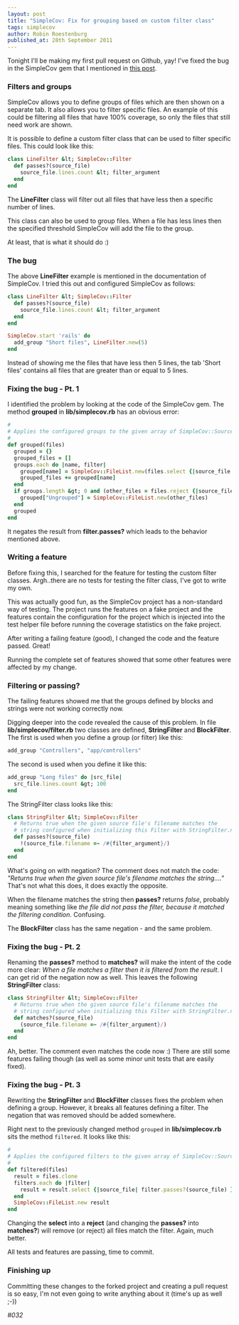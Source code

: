 ```yaml
---
layout: post
title: "SimpleCov: Fix for grouping based on custom filter class"
tags: simplecov
author: Robin Roestenburg
published_at: 28th September 2011
---
```


Tonight I'll be making my first pull request on Github, yay! I've fixed the bug in the SimpleCov gem that I mentioned in [this post](http://www.tamingthemindmonkey.com/ruby-code-coverage-using-simplecov).

### Filters and groups
SimpleCov allows you to define groups of files which are then shown on a separate tab. It also allows you to filter specific files. An example of this could be filtering all files that have 100% coverage, so only the files that still need work are shown.

It is possible to define a custom filter class that can be used to filter specific files. This could look like this:

~~~ ruby
class LineFilter &lt; SimpleCov::Filter
  def passes?(source_file)
    source_file.lines.count &lt; filter_argument
  end
end
~~~

The **LineFilter** class will filter out all files that have less then a specific number of lines.

This class can also be used to group files. When a file has less lines then the specified threshold SimpleCov will add the file to the group.

At least, that is what it should do :)

### The bug
The above **LineFilter** example is mentioned in the documentation of SimpleCov. I tried this out and configured SimpleCov as follows:

~~~ ruby
class LineFilter &lt; SimpleCov::Filter
  def passes?(source_file)
    source_file.lines.count &lt; filter_argument
  end
end

SimpleCov.start 'rails' do
  add_group "Short files", LineFilter.new(5)
end
~~~

Instead of showing me the files that have less then 5 lines, the tab 'Short files' contains all files that are greater than or equal to 5 lines.

### Fixing the bug - Pt. 1
I identified the problem by looking at the code of the SimpleCov gem. The  method **grouped** in **lib/simplecov.rb** has an obvious error:

~~~ ruby
#
# Applies the configured groups to the given array of SimpleCov::SourceFile items
#
def grouped(files)
  grouped = {}
  grouped_files = []
  groups.each do |name, filter|
    grouped[name] = SimpleCov::FileList.new(files.select {|source_file| !filter.passes?(source_file)})
    grouped_files += grouped[name]
  end
  if groups.length &gt; 0 and (other_files = files.reject {|source_file| grouped_files.include?(source_file)}).length &gt; 0
    grouped["Ungrouped"] = SimpleCov::FileList.new(other_files)
  end
  grouped
end
~~~

It negates the result from **filter.passes?** which leads to the behavior mentioned above.

### Writing a feature
Before fixing this, I searched for the feature for testing the custom filter classes. Argh..there are no tests for testing the filter class, I've got to write my own.

This was actually good fun, as the SimpleCov project has a non-standard way of testing. The project runs the features on a fake project and the features contain the configuration for the project which is injected into the test helper file before running the coverage statistics on the fake project.

After writing a failing feature (good), I changed the code and the feature passed. Great!

Running the complete set of features showed that some other features were affected by my change.

### Filtering or passing?
The failing features showed me that the groups defined by blocks and strings were not working correctly now.

Digging deeper into the code revealed the cause of this problem. In file **lib/simplecov/filter.rb** two classes are defined, **StringFilter** and **BlockFilter**. The first is used when you define a group (or filter) like this:

~~~ ruby
add_group "Controllers", "app/controllers"
~~~

The second is used when you define it like this:

~~~ ruby
add_group "Long files" do |src_file|
  src_file.lines.count &gt; 100
end
~~~

The StringFilter class looks like this:

~~~ ruby
class StringFilter &lt; SimpleCov::Filter
  # Returns true when the given source file's filename matches the
  # string configured when initializing this Filter with StringFilter.new('somestring)
  def passes?(source_file)
    !(source_file.filename =~ /#{filter_argument}/)
  end
end
~~~

What's going on with negation? The comment does not match the code: *"Returns true when the given source file's filename matches the string...."* That's not what this does, it does exactly the opposite.

When the filename matches the string then **passes?** returns *false*, probably meaning something like *the file did not pass the filter, because it matched the filtering condition*. Confusing.

The **BlockFilter** class has the same negation - and the same problem.

### Fixing the bug - Pt. 2
Renaming the **passes?** method to **matches?** will make the intent of the code more clear: *When a file matches a filter then it is filtered from the result*. I can get rid of the negation now as well. This leaves the following **StringFilter** class:

~~~ ruby
class StringFilter &lt; SimpleCov::Filter
  # Returns true when the given source file's filename matches the
  # string configured when initializing this Filter with StringFilter.new('somestring)
  def matches?(source_file)
    (source_file.filename =~ /#{filter_argument}/)
  end
end
~~~

Ah, better. The comment even matches the code now :) There are still some features failing though (as well as some minor unit tests that are easily fixed).

### Fixing the bug - Pt. 3
Rewriting the **StringFilter** and **BlockFilter** classes fixes the problem when defining a group. However, it breaks all features defining a filter. The negation that was removed should be added somewhere.

Right next to the previously changed method `grouped` in **lib/simplecov.rb** sits the method `filtered`. It looks like this:

~~~ ruby
#
# Applies the configured filters to the given array of SimpleCov::SourceFile items
#
def filtered(files)
  result = files.clone
  filters.each do |filter|
    result = result.select {|source_file| filter.passes?(source_file) }
  end
  SimpleCov::FileList.new result
end
~~~

Changing the **select** into a **reject** (and changing the **passes?** into **matches?**) will remove (or reject) all files match the filter. Again, much better.

All tests and features are passing, time to commit.

### Finishing up
Committing these changes to the forked project and creating a pull request is so easy, I'm not even going to write anything about it (time's up as well ;-))

*#032*
